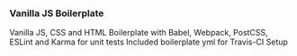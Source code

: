 ### Vanilla JS Boilerplate

Vanilla JS, CSS and HTML Boilerplate with Babel, Webpack, PostCSS, ESLint and Karma for unit tests
Included boilerplate yml for Travis-CI Setup

